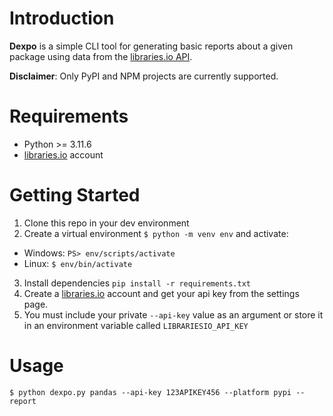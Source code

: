 # Introduction

**Dexpo** is a simple CLI tool for generating basic reports about a given package using data from the [libraries.io API](https://libraries.io).

**Disclaimer**: Only PyPI and NPM projects are currently supported.

# Requirements

- Python >= 3.11.6
- [libraries.io](https://libraries.io) account

# Getting Started

1. Clone this repo in your dev environment
2. Create a virtual environment `$ python -m venv env` and activate:

- Windows: `PS> env/scripts/activate`
- Linux: `$ env/bin/activate`

3. Install dependencies `pip install -r requirements.txt`
4. Create a [libraries.io](https://libraries.io) account and get your api key from the settings page.
5. You must include your private `--api-key` value as an argument or store it in an environment variable called `LIBRARIESIO_API_KEY`

# Usage

```console
$ python dexpo.py pandas --api-key 123APIKEY456 --platform pypi --report
```
